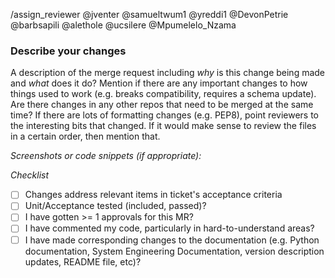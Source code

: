 /assign_reviewer @jventer @samueltwum1 @yreddi1 @DevonPetrie @barbsapili @alethole @ucsilere @Mpumelelo_Nzama

### Describe your changes

A description of the merge request including _why_ is this change being made and _what_ does it do? Mention if there are any important changes to how things used to work (e.g. breaks compatibility, requires a schema update). Are there changes in any other repos that need to be merged at the same time? If there are lots of formatting changes (e.g. PEP8), point reviewers to the interesting bits that changed. If it would make sense to review the files in a certain order, then mention that.

*Screenshots or code snippets (if appropriate):*

*Checklist*

- [ ] Changes address relevant items in ticket's acceptance criteria
- [ ] Unit/Acceptance tested (included, passed)?
- [ ] I have gotten >= 1 approvals for this MR?
- [ ] I have commented my code, particularly in hard-to-understand areas?
- [ ] I have made corresponding changes to the documentation (e.g. Python documentation, System Engineering Documentation, version description updates, README file, etc)?

